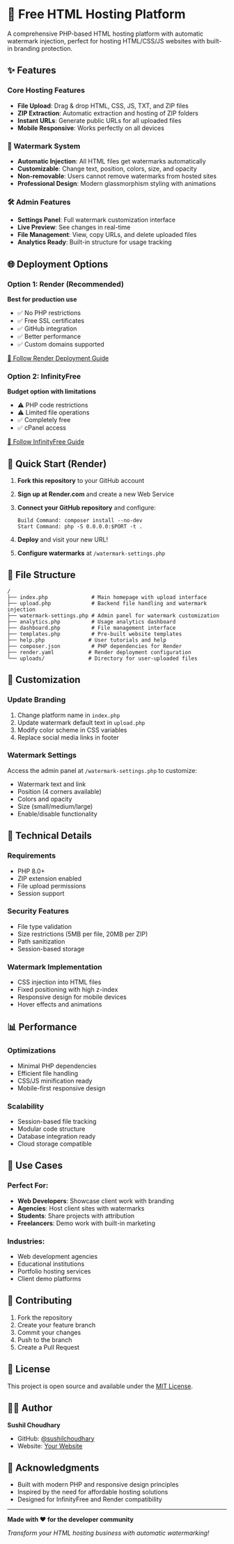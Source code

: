 # 🚀 Free HTML Hosting Platform

A comprehensive PHP-based HTML hosting platform with automatic watermark injection, perfect for hosting HTML/CSS/JS websites with built-in branding protection.

## ✨ Features

### Core Hosting Features
- **File Upload**: Drag & drop HTML, CSS, JS, TXT, and ZIP files
- **ZIP Extraction**: Automatic extraction and hosting of ZIP folders
- **Instant URLs**: Generate public URLs for all uploaded files
- **Mobile Responsive**: Works perfectly on all devices

### 🎨 Watermark System
- **Automatic Injection**: All HTML files get watermarks automatically
- **Customizable**: Change text, position, colors, size, and opacity
- **Non-removable**: Users cannot remove watermarks from hosted sites
- **Professional Design**: Modern glassmorphism styling with animations

### 🛠️ Admin Features
- **Settings Panel**: Full watermark customization interface
- **Live Preview**: See changes in real-time
- **File Management**: View, copy URLs, and delete uploaded files
- **Analytics Ready**: Built-in structure for usage tracking

## 🌐 Deployment Options

### Option 1: Render (Recommended)
**Best for production use**
- ✅ No PHP restrictions
- ✅ Free SSL certificates
- ✅ GitHub integration
- ✅ Better performance
- ✅ Custom domains supported

[📖 Follow Render Deployment Guide](RENDER-DEPLOYMENT.md)

### Option 2: InfinityFree
**Budget option with limitations**
- ⚠️ PHP code restrictions
- ⚠️ Limited file operations
- ✅ Completely free
- ✅ cPanel access

[📖 Follow InfinityFree Guide](DEPLOYMENT-GUIDE.md)

## 🚀 Quick Start (Render)

1. **Fork this repository** to your GitHub account

2. **Sign up at Render.com** and create a new Web Service

3. **Connect your GitHub repository** and configure:
   ```
   Build Command: composer install --no-dev
   Start Command: php -S 0.0.0.0:$PORT -t .
   ```

4. **Deploy** and visit your new URL!

5. **Configure watermarks** at `/watermark-settings.php`

## 📁 File Structure

```
/
├── index.php              # Main homepage with upload interface
├── upload.php             # Backend file handling and watermark injection
├── watermark-settings.php # Admin panel for watermark customization
├── analytics.php          # Usage analytics dashboard
├── dashboard.php          # File management interface
├── templates.php          # Pre-built website templates
├── help.php              # User tutorials and help
├── composer.json          # PHP dependencies for Render
├── render.yaml           # Render deployment configuration
└── uploads/              # Directory for user-uploaded files
```

## 🎨 Customization

### Update Branding
1. Change platform name in `index.php`
2. Update watermark default text in `upload.php`
3. Modify color scheme in CSS variables
4. Replace social media links in footer

### Watermark Settings
Access the admin panel at `/watermark-settings.php` to customize:
- Watermark text and link
- Position (4 corners available)
- Colors and opacity
- Size (small/medium/large)
- Enable/disable functionality

## 🔧 Technical Details

### Requirements
- PHP 8.0+
- ZIP extension enabled
- File upload permissions
- Session support

### Security Features
- File type validation
- Size restrictions (5MB per file, 20MB per ZIP)
- Path sanitization
- Session-based storage

### Watermark Implementation
- CSS injection into HTML files
- Fixed positioning with high z-index
- Responsive design for mobile devices
- Hover effects and animations

## 📊 Performance

### Optimizations
- Minimal PHP dependencies
- Efficient file handling
- CSS/JS minification ready
- Mobile-first responsive design

### Scalability
- Session-based file tracking
- Modular code structure
- Database integration ready
- Cloud storage compatible

## 🎯 Use Cases

### Perfect For:
- **Web Developers**: Showcase client work with branding
- **Agencies**: Host client sites with watermarks
- **Students**: Share projects with attribution
- **Freelancers**: Demo work with built-in marketing

### Industries:
- Web development agencies
- Educational institutions
- Portfolio hosting services
- Client demo platforms

## 🤝 Contributing

1. Fork the repository
2. Create your feature branch
3. Commit your changes
4. Push to the branch
5. Create a Pull Request

## 📄 License

This project is open source and available under the [MIT License](LICENSE).

## 👨‍💻 Author

**Sushil Choudhary**
- GitHub: [@sushilchoudhary](https://github.com/sushilchoudhary)
- Website: [Your Website](https://your-website.com)

## 🙏 Acknowledgments

- Built with modern PHP and responsive design principles
- Inspired by the need for affordable hosting solutions
- Designed for InfinityFree and Render compatibility

---

**Made with ❤️ for the developer community**

*Transform your HTML hosting business with automatic watermarking!*